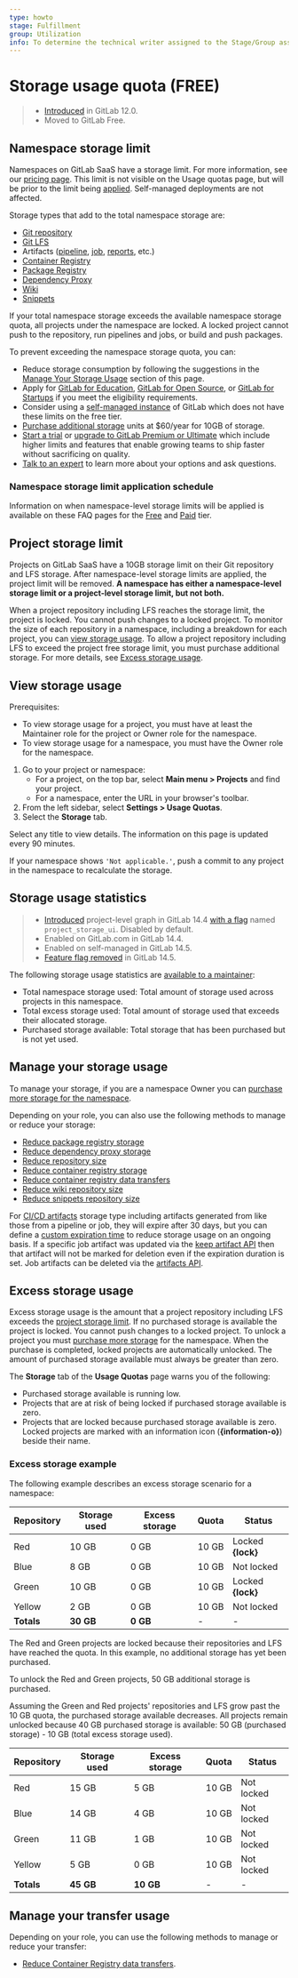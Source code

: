 ```yaml
---
type: howto
stage: Fulfillment
group: Utilization
info: To determine the technical writer assigned to the Stage/Group associated with this page, see https://about.gitlab.com/handbook/product/ux/technical-writing/#assignments
---
```


# Storage usage quota **(FREE)**

> - [Introduced](https://gitlab.com/gitlab-org/gitlab/-/merge_requests/13294) in GitLab 12.0.
> - Moved to GitLab Free.

## Namespace storage limit

Namespaces on GitLab SaaS have a storage limit. For more information, see our [pricing page](https://about.gitlab.com/pricing/).
This limit is not visible on the Usage quotas page, but will be prior to the limit being [applied](#namespace-storage-limit-application-schedule). Self-managed deployments are not affected.

Storage types that add to the total namespace storage are:

- [Git repository](../user/project/repository/index.md#repository-size)
- [Git LFS](../topics/git/lfs/index.md#git-large-file-storage-lfs)
- Artifacts ([pipeline](../ci/pipelines/pipeline_artifacts.md#pipeline-artifacts), [job](../ci/pipelines/job_artifacts.md#job-artifacts), [reports](../ci/yaml/artifacts_reports.md#gitlab-cicd-artifacts-reports-types), etc.)
- [Container Registry](../user/packages/container_registry/index.md#gitlab-container-registry)
- [Package Registry](../user/packages/package_registry/index.md#package-registry)
- [Dependency Proxy](../user/packages/dependency_proxy/index.md#dependency-proxy)
- [Wiki](../user/project/wiki/index.md#wiki)
- [Snippets](../user/snippets.md#snippets)

If your total namespace storage exceeds the available namespace storage quota, all projects under the namespace are locked.
A locked project cannot push to the repository, run pipelines and jobs, or build and push packages.

To prevent exceeding the namespace storage quota, you can:

- Reduce storage consumption by following the suggestions in the [Manage Your Storage Usage](#manage-your-storage-usage) section of this page.
- Apply for [GitLab for Education](https://about.gitlab.com/solutions/education/join/), [GitLab for Open Source](https://about.gitlab.com/solutions/open-source/join/), or [GitLab for Startups](https://about.gitlab.com/solutions/startups/) if you meet the eligibility requirements.
- Consider using a [self-managed instance](../subscriptions/self_managed/index.md) of GitLab which does not have these limits on the free tier.
- [Purchase additional storage](../subscriptions/gitlab_com/index.md#purchase-more-storage-and-transfer) units at $60/year for 10GB of storage.
- [Start a trial](https://about.gitlab.com/free-trial/) or [upgrade to GitLab Premium or Ultimate](https://about.gitlab.com/pricing) which include higher limits and features that enable growing teams to ship faster without sacrificing on quality.
- [Talk to an expert](https://page.gitlab.com/usage_limits_help.html) to learn more about your options and ask questions.

### Namespace storage limit application schedule

Information on when namespace-level storage limits will be applied is available on these FAQ pages for the [Free](https://about.gitlab.com/pricing/faq-efficient-free-tier/#storage-limits-on-gitlab-saas-free-tier) and [Paid](https://about.gitlab.com/pricing/faq-paid-storage-transfer/) tier.

## Project storage limit

Projects on GitLab SaaS have a 10GB storage limit on their Git repository and LFS storage.
After namespace-level storage limits are applied, the project limit will be removed. **A namespace has either a namespace-level storage limit or a project-level storage limit, but not both.**

When a project repository including LFS reaches the storage limit, the project is locked. You cannot push changes to a locked project. To monitor the size of each repository in a namespace, including a breakdown for each project, you can
[view storage usage](#view-storage-usage). To allow a project repository including LFS to exceed the project free storage limit,
you must purchase additional storage. For more details, see [Excess storage usage](#excess-storage-usage).

## View storage usage

Prerequisites:

- To view storage usage for a project, you must have at least the Maintainer role for the project or Owner role for the namespace.
- To view storage usage for a namespace, you must have the Owner role for the namespace.

1. Go to your project or namespace:
   - For a project, on the top bar, select **Main menu > Projects** and find your project.
   - For a namespace, enter the URL in your browser's toolbar.
1. From the left sidebar, select **Settings > Usage Quotas**.
1. Select the **Storage** tab.

Select any title to view details. The information on this page
is updated every 90 minutes.

If your namespace shows `'Not applicable.'`, push a commit to any project in the
namespace to recalculate the storage.

## Storage usage statistics

> - [Introduced](https://gitlab.com/gitlab-org/gitlab/-/merge_requests/68898) project-level graph in GitLab 14.4 [with a flag](../administration/feature_flags.md) named `project_storage_ui`. Disabled by default.
> - Enabled on GitLab.com in GitLab 14.4.
> - Enabled on self-managed in GitLab 14.5.
> - [Feature flag removed](https://gitlab.com/gitlab-org/gitlab/-/merge_requests/71270) in GitLab 14.5.

The following storage usage statistics are [available to a maintainer](../user/permissions.md#group-members-permissions):

- Total namespace storage used: Total amount of storage used across projects in this namespace.
- Total excess storage used: Total amount of storage used that exceeds their allocated storage.
- Purchased storage available: Total storage that has been purchased but is not yet used.

## Manage your storage usage

To manage your storage, if you are a namespace Owner you can [purchase more storage for the namespace](../subscriptions/gitlab_com/index.md#purchase-more-storage-and-transfer).

Depending on your role, you can also use the following methods to manage or reduce your storage:

- [Reduce package registry storage](packages/package_registry/reduce_package_registry_storage.md)
- [Reduce dependency proxy storage](packages/dependency_proxy/reduce_dependency_proxy_storage.md)
- [Reduce repository size](project/repository/reducing_the_repo_size_using_git.md)
- [Reduce container registry storage](packages/container_registry/reduce_container_registry_storage.md)
- [Reduce container registry data transfers](packages/container_registry/reduce_container_registry_data_transfer.md)
- [Reduce wiki repository size](../administration/wikis/index.md#reduce-wiki-repository-size)
- [Reduce snippets repository size](../user/snippets.md#reduce-snippets-repository-size)

For [CI/CD artifacts](../ci/caching/index.md#artifacts) storage type including artifacts generated from like those from a pipeline or job, they will expire after 30 days, but you can define a [custom expiration time](../ci/yaml/index.md#artifactsexpire_in) to reduce storage usage on an ongoing basis. If a specific job artifact was updated via the [keep artifact API](../api/job_artifacts.html#keep-artifacts) then that artifact will not be marked for deletion even if the expiration duration is set. Job artifacts can be deleted via the [artifacts API](../api/job_artifacts.html#delete-job-artifacts).

## Excess storage usage

Excess storage usage is the amount that a project repository including LFS exceeds the [project storage limit](#project-storage-limit). If no
purchased storage is available the project is locked. You cannot push changes to a locked project.
To unlock a project you must [purchase more storage](../subscriptions/gitlab_com/index.md#purchase-more-storage-and-transfer)
for the namespace. When the purchase is completed, locked projects are automatically unlocked. The
amount of purchased storage available must always be greater than zero.

The **Storage** tab of the **Usage Quotas** page warns you of the following:

- Purchased storage available is running low.
- Projects that are at risk of being locked if purchased storage available is zero.
- Projects that are locked because purchased storage available is zero. Locked projects are
  marked with an information icon (**{information-o}**) beside their name.

### Excess storage example

The following example describes an excess storage scenario for a namespace:

| Repository | Storage used | Excess storage | Quota  | Status            |
|------------|--------------|----------------|--------|-------------------|
| Red        | 10 GB        | 0 GB           | 10 GB  | Locked **{lock}** |
| Blue       | 8 GB         | 0 GB           | 10 GB  | Not locked        |
| Green      | 10 GB        | 0 GB           | 10 GB  | Locked **{lock}** |
| Yellow     | 2 GB         | 0 GB           | 10 GB  | Not locked        |
| **Totals** | **30 GB**    | **0 GB**       | -      | -                 |

The Red and Green projects are locked because their repositories and LFS have reached the quota. In this
example, no additional storage has yet been purchased.

To unlock the Red and Green projects, 50 GB additional storage is purchased.

Assuming the Green and Red projects' repositories and LFS grow past the 10 GB quota, the purchased storage
available decreases. All projects remain unlocked because 40 GB purchased storage is available:
50 GB (purchased storage) - 10 GB (total excess storage used).

| Repository | Storage used | Excess storage | Quota   | Status            |
|------------|--------------|----------------|---------|-------------------|
| Red        | 15 GB        | 5 GB           | 10 GB   | Not locked        |
| Blue       | 14 GB        | 4 GB           | 10 GB   | Not locked        |
| Green      | 11 GB        | 1 GB           | 10 GB   | Not locked        |
| Yellow     | 5 GB         | 0 GB           | 10 GB   | Not locked        |
| **Totals** | **45 GB**    | **10 GB**      | -       | -                 |

## Manage your transfer usage

Depending on your role, you can use the following methods to manage or reduce your transfer:

- [Reduce Container Registry data transfers](packages/container_registry/reduce_container_registry_data_transfer.md).
